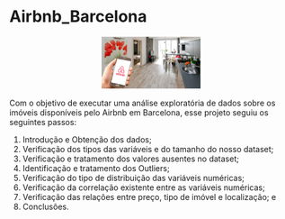 # Airbnb_Barcelona

<p align="center">
<center><img alt="Analisando Airbnb" width="35%" src="https://raw.githubusercontent.com/gabrielcapela/Airbnb_Barcelona/main/airbnb.jpg"></center>
</p>


        
Com o objetivo de executar uma análise exploratória de dados sobre os imóveis disponíveis pelo Airbnb em Barcelona, esse projeto seguiu os seguintes passos:

1) Introdução e Obtenção dos dados;
2) Verificação dos tipos das variáveis e do tamanho do nosso dataset;
3) Verificação e tratamento dos valores ausentes no dataset;
4) Identificação e tratamento dos Outliers;
5) Verificação do tipo de distribuição das variáveis numéricas;
6) Verificação da correlação existente entre as variáveis numéricas;
7) Verificação das relações entre preço, tipo de imóvel e localização; e
8) Conclusões.
